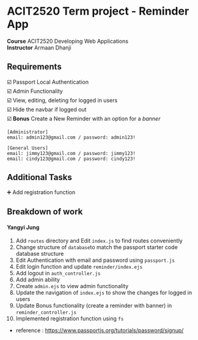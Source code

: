 # ACIT2520 Term project - Reminder App

**Course** ACIT2520 Developing Web Applications <br>
**Instructor** Armaan Dhanji <br>

## Requirements

☑️ Passport Local Authentication <br>
☑️ Admin Functionality <br>
☑️ View, editing, deleting for logged in users <br>
☑️ Hide the navbar if logged out <br>
☑️ **Bonus** Create a New Reminder with an option for a _banner_

```
[Administrator]
email: admin123@gmail.com / password: admin123!

[General Users]
email: jimmy123@gmail.com / password: jimmy123!
email: cindy123@gmail.com / password: cindy123!
```

## Additional Tasks

➕ Add registration function <br>

<!-- ➕ Edit Testimonials from Users in Database <br>
➕ Update Reminder View Interface <br> -->

## Breakdown of work

#### Yangyi Jung

1. Add `routes` directory and Edit `index.js` to find routes conveniently
2. Change structure of `database`to match the passport starter code database structure
3. Edit Authentication with email and password using `passport.js`
4. Edit login function and update `reminder/index.ejs`
5. Add logout in `auth_controller.js`
6. Add admin ability
7. Create `admin.ejs` to view admin functionality
8. Update the navigation of `index.ejs` to show the changes for logged in users
9. Update Bonus functionality (create a reminder with banner) in `reminder_controller.js`
10. Implemented registration function using `fs`

- reference : https://www.passportjs.org/tutorials/password/signup/
